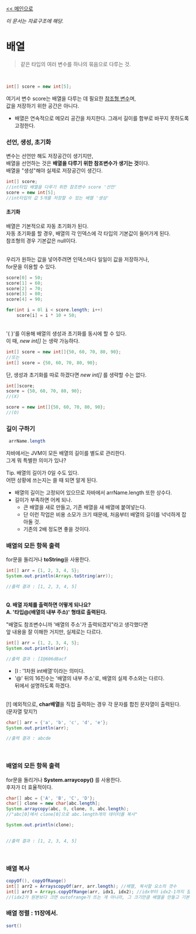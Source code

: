 [<< 메인으로](https://github.com/AtomicLiquors/Java_Wiki_Chb)

*이 문서는 자료구조에 해당.*   

# 배열
> 같은 타입의 여러 변수를 하나의 묶음으로 다루는 것.
 
&nbsp;  


```java
int[] score = new int[5];
```
여기서 변수 score는 배열을 다루는 데 필요한 [참조형 변수](a.자료형/README.md)며,  
값을 저장하기 위한 공간은 아니다.

- 배열은 연속적으로 메모리 공간을 차지한다. 그래서 길이를 함부로 바꾸지 못하도록 고정한다.

### 선언, 생성, 초기화

변수는 선언만 해도 저장공간이 생기지만,  
배열을 선언하는 것은 **배열을 다루기 위한 참조변수가 생기는 것**이다.  
배열을 "생성"해야 실제로 저장공간이 생긴다.

```java
int[] score;
//int타입 배열을 다루기 위한 참조변수 score '선언'
score = new int[5];
//int타입의 값 5개를 저장할 수 있는 배열 '생성'
```

#### 초기화
배열은 기본적으로 자동 초기화가 된다.  
자동 초기화를 할 경우, 배열의 각 인덱스에 각 타입의 기본값이 들어가게 된다.  
참조형의 경우 기본값은 null이다.

&nbsp;  
우리가 원하는 값을 넣어주려면 인덱스마다 일일이 값을 저장하거나,  
for문을 이용할 수 있다.
```java
score[0] = 50;
score[1] = 60;
score[2] = 70;
score[3] = 80;
score[4] = 90;

for(int i = 0l i < score.length; i++)
    score[i] = i * 10 + 50;
```

&nbsp;  
'{ }'를 이용해 배열의 생성과 초기화를 동시에 할 수 있다.   
이 때, *new int[]* 는 생략 가능하다.
```java
int[] score = new int[]{50, 60, 70, 80, 90};
//또는
int[] score = {50, 60, 70, 80, 90};
```

단, 생성과 초기화를 따로 하겠다면 *new int[]* 를 생략할 수는 없다.
```java
int[]score;
score = {50, 60, 70, 80, 90};
//(X) 

score = new int[]{50, 60, 70, 80, 90};
//(O)
```

### 길이 구하기
```java
 arrName.length
 ```
 자바에서는 JVM이 모든 배열의 길이를 별도로 관리한다.  
 그게 뭐 특별한 의미가 있나?

 Tip. 배열의 길이가 0일 수도 있다.  
 어떤 상황에 쓰는지는 쓸 때 되면 알게 된다.

- 배열의 길이는 고정되어 있으므로 자바에서 arrName.length 또한 상수다.
-  길이가 부족하면 어케 되나.
   -  큰 배열을 새로 만들고, 기존 배열을 새 배열에 붙여넣는다.
   -  단 이런 작업은 비용 소모가 크기 때문에, 처음부터 배열의 길이를 넉넉하게 잡아둘 것.
   -  기존의 2배 정도면 좋을 것이다.

### 배열의 모든 항목 출력

for문을 돌리거나 **toString**을 사용한다.
```java
int[] arr = {1, 2, 3, 4, 5};
System.out.println(Arrays.toString(arr));

//출력 결과 : [1, 2, 3, 4, 5]
```

&nbsp;  
**Q. 배열 자체를 출력하면 어떻게 되나요?**  
**A. '타입@(배열의 내부 주소)' 형태로 출력된다.**

"배열도 참조변수니까 '배열의 주소'가 출력되겠지"라고 생각했다면  
앞 내용을 잘 이해한 거지만, 실제로는 다르다.

```java
int[] arr = {1, 2, 3, 4, 5};
System.out.println(arr);

//출력 결과 : [I@606d8acf
```
- [I : '1차원 int배열'이라는 의미다.  
- '@' 뒤의 16진수는 '배열의 내부 주소'로, 배열의 실제 주소와는 다르다.  
  뒤에서 설명하도록 하겠다.

&nbsp;  
[!] 예외적으로, **char배열**을 직접 출력하는 경우 각 문자를 합친 문자열이 출력된다.  
(문자열 맞지?)
```java
char[] arr = {'a', 'b', 'c', 'd', 'e'};
System.out.println(arr);

//출력 결과 : abcde
```

&nbsp;

### 배열의 모든 항목 출력
for문을 돌리거나 **System.arraycopy()** 를 사용한다.   
후자가 더 효율적이다.
```java
char[] abc = {'A', 'B', 'C', 'D'};
char[] clone = new char[abc.length];
System.arraycopy(abc, 0, clone, 0, abc.length);
//"abc[0]에서 clone[0]으로 abc.length개의 데이터를 복사"

System.out.println(clone);
		

//출력 결과 : [1, 2, 3, 4, 5]
```

&nbsp;  

### 배열 복사
```java
copyOf(), copyOfRange()
int[] arr2 = ArrayscopyOf(arr, arr.length); //배열, 복사할 요소의 갯수
int[] arr3 = Arrays.copyOfRange(arr, idx1, idx2); //idx부터 idx2-1까지 잘라서 복사.
//(idx2가 원본보다 크면 outofrange가 뜨는 게 아니라, 그 크기만큼 배열을 만들고 기본값을 넣음)
```

### 배열 정렬 : 11장에서.
```java
sort()
```